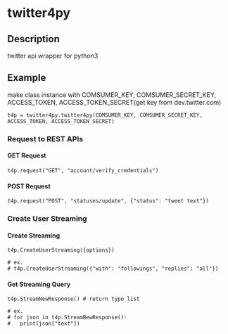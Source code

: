 # twitter4py

## Description
twitter api wrapper for python3

## Example
make class instance with COMSUMER_KEY, COMSUMER_SECRET_KEY, ACCESS_TOKEN, ACCESS_TOKEN_SECRET(get key from dev.twitter.com)
    
    t4p = twitter4py.twitter4py(COMSUMER_KEY, COMSUMER_SECRET_KEY, ACCESS_TOKEN, ACCESS_TOKEN_SECRET)
    
### Request to REST APIs
#### GET Request
    t4p.request("GET", "account/verify_credentials")
    
#### POST Request
    t4p.request("POST", "statuses/update", {"status": "tweet text"})

### Create User Streaming
#### Create Streaming
    t4p.CreateUserStreaming({options})
    
    # ex.
    # t4p.CreateUserStreaming({"with": "followings", "replies": "all"})

#### Get Streaming Query
    t4p.StreamNewResponse() # return type list
    
    # ex.
    # for json in t4p.StreamBewResponse():
    #   print(json["text"])
